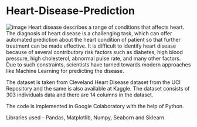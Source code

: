 # Heart-Disease-Prediction

![image](https://user-images.githubusercontent.com/69153679/198586196-8e817b71-edcf-4804-b76f-a5aeb452f04b.png)
Heart disease describes a range of conditions that affects heart. The diagnosis of heart disease is a challenging task, which can offer automated prediction about the heart condition of patient so that further treatment can be made effective. It is difficult to identify heart disease because of several contributory risk factors such as diabetes, high blood pressure, high cholesterol, abnormal pulse rate, and many other factors. Due to such constraints, scientists have turned towards modern approaches like Machine Learning for predicting the disease.

The dataset is taken from Cleveland Heart Disease dataset from the UCI Repository and the same is also available at Kaggle. The dataset consists of 303 individuals data and there are 14 columns in the dataset.

The code is implemented in Google Colaboratory with the help of Python.

Libraries used - Pandas, Matplotlib, Numpy, Seaborn and Sklearn.
